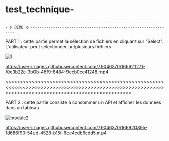 # test_technique-


              ------------------------------------------------------------- > DEMO <---------------------------------------------------------------- 


PART 1 : 
cette partie permet la sélection de fichiers en cliquant sur "Select". L'utilisateur peut sélectionner un/plusieurs fichiers

![1](https://user-images.githubusercontent.com/79046370/166921876-59941021-2ecb-4f7b-8df5-e2c54066d31f.PNG)
 

https://user-images.githubusercontent.com/79046370/166921271-f0e3b22c-3b0b-46f9-8484-9ecb0ce41248.mp4





<<<<<<<<<<<<<<<<<<<<<<<<<<<<<<<<<<<<<<<<<<<<<<<<<<<<<<<<<<<<<>>>>>>>>>>>>>>>>>>>>>>>>>>>>>>>>>>>>>>>>>>>>>>>>>>>>>>>>>>>>>>>>>>>>>>>>>>>>>>>>>>>>>>>>>>



PART 2 : 
cette partie consiste à consommer un API et afficher les données dans un tableau


![module2](https://user-images.githubusercontent.com/79046370/166921962-c36c8aae-0702-42b8-ae3b-a60b0efefab2.PNG)


https://user-images.githubusercontent.com/79046370/166920895-1d686f90-54ed-4528-b15f-6cc4cdb6cdd5.mp4




